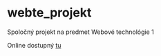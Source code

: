 # webte_projekt
Spoločný projekt na predmet Webové technológie 1

Online dostupný [tu](https://matpintes.github.io/webte_projekt/)